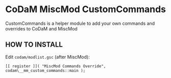# CoDaM MiscMod CustomCommands

CustomCommands is a helper module to add your own commands and overrides to CoDaM and MiscMod

## HOW TO INSTALL

Edit `codam/modlist.gsc` (after MiscMod):

```gsc
[[ register ]]( "MiscMod Commands Override", codam\__mm_custom_commands::main );
```